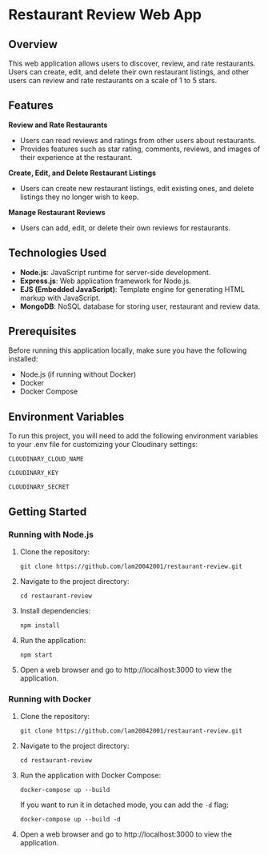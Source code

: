 # Restaurant Review Web App

## Overview

This web application allows users to discover, review, and rate restaurants. Users can create, edit, and delete their own restaurant listings, and other users can review and rate restaurants on a scale of 1 to 5 stars.

## Features


**Review and Rate Restaurants**
   - Users can read reviews and ratings from other users about restaurants.
   - Provides features such as star rating, comments, reviews, and images of their experience at the restaurant.

**Create, Edit, and Delete Restaurant Listings**
   - Users can create new restaurant listings, edit existing ones, and delete listings they no longer wish to keep.

**Manage Restaurant Reviews**
   - Users can add, edit, or delete their own reviews for restaurants.



## Technologies Used

- **Node.js**: JavaScript runtime for server-side development.
- **Express.js**: Web application framework for Node.js.
- **EJS (Embedded JavaScript)**: Template engine for generating HTML markup with JavaScript.
- **MongoDB**: NoSQL database for storing user, restaurant and review data.


## Prerequisites

Before running this application locally, make sure you have the following installed:

- Node.js (if running without Docker)
- Docker
- Docker Compose
## Environment Variables

To run this project, you will need to add the following environment variables to your .env file for customizing your Cloudinary settings:

`CLOUDINARY_CLOUD_NAME`

`CLOUDINARY_KEY`

`CLOUDINARY_SECRET`

## Getting Started

### Running with Node.js

1. Clone the repository:

    ```
    git clone https://github.com/lam20042001/restaurant-review.git
    ```

2. Navigate to the project directory:

    ```
    cd restaurant-review
    ```

3. Install dependencies:

    ```
    npm install
    ```

4. Run the application:

    ```
    npm start
    ```

5. Open a web browser and go to http://localhost:3000 to view the application.

### Running with Docker

1. Clone the repository:

    ```
    git clone https://github.com/lam20042001/restaurant-review.git
    ```

2. Navigate to the project directory:

    ```
    cd restaurant-review
    ```

3. Run the application with Docker Compose:

    ```
    docker-compose up --build
    ```

    If you want to run it in detached mode, you can add the `-d` flag:

    ```
    docker-compose up --build -d
    ```

4. Open a web browser and go to http://localhost:3000 to view the application.

